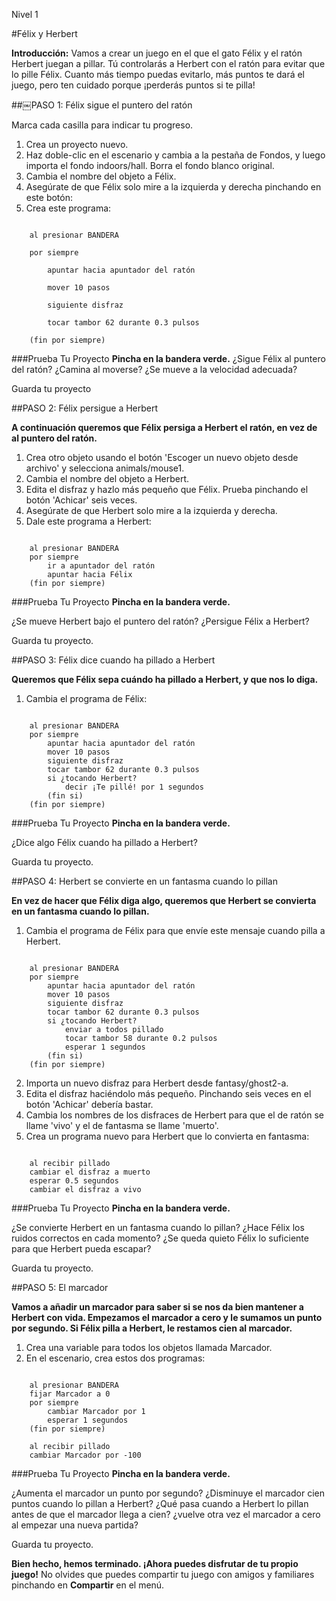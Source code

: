 
Nivel 1

#Félix y Herbert

__Introducción:__Vamos a crear un juego en el que el gato Félix y el ratón Herbert juegan a pillar. Tú controlarás a Herbert con el ratón para evitar que lo pille Félix. Cuanto más tiempo puedas evitarlo, más puntos te dará el juego, pero ten cuidado porque ¡perderás puntos si te pilla! 

##￼PASO 1: Félix sigue el puntero del ratón

Marca cada casilla para indicar tu progreso.

1. Crea un proyecto nuevo.
2. Haz doble-clic en el escenario y cambia a la pestaña de Fondos, y luego importa el fondo indoors/hall. Borra el fondo blanco original.
3. Cambia el nombre del objeto a Félix.
4. Asegúrate de que Félix solo mire a la izquierda y derecha pinchando en este botón:
5. Crea este programa:

```scratch

	al presionar BANDERA

	por siempre

		apuntar hacia apuntador del ratón

		mover 10 pasos

		siguiente disfraz

		tocar tambor 62 durante 0.3 pulsos

	(fin por siempre)
```		
###Prueba Tu Proyecto
__Pincha en la bandera verde.__
¿Sigue Félix al puntero del ratón? ¿Camina al moverse? ¿Se mueve a la velocidad adecuada?

Guarda tu proyecto

##PASO 2: Félix persigue a Herbert
__A continuación queremos que Félix persiga a Herbert el ratón, en vez de al puntero del ratón.__

1. Crea otro objeto usando el botón 'Escoger un nuevo objeto desde archivo' y selecciona animals/mouse1.
2. Cambia el nombre del objeto a Herbert.
3. Edita el disfraz y hazlo más pequeño que Félix. Prueba pinchando el botón 'Achicar' seis veces.
4. Asegúrate de que Herbert solo mire a la izquierda y derecha.
5. Dale este programa a Herbert:

```scratch
	
	al presionar BANDERA
	por siempre
		ir a apuntador del ratón
		apuntar hacia Félix
	(fin por siempre)
```
###Prueba Tu Proyecto__Pincha en la bandera verde.__
¿Se mueve Herbert bajo el puntero del ratón? ¿Persigue Félix a Herbert?
Guarda tu proyecto.
##PASO 3: Félix dice cuando ha pillado a Herbert
__Queremos que Félix sepa cuándo ha pillado a Herbert, y que nos lo diga.__
1. Cambia el programa de  Félix:

```scratch
	
	al presionar BANDERA
	por siempre
		apuntar hacia apuntador del ratón
		mover 10 pasos
		siguiente disfraz
		tocar tambor 62 durante 0.3 pulsos
		si ¿tocando Herbert?
			decir ¡Te pillé! por 1 segundos
		(fin si)
	(fin por siempre)
```

###Prueba Tu Proyecto__Pincha en la bandera verde.__
¿Dice algo Félix cuando ha pillado a Herbert?
Guarda tu proyecto.

##PASO 4: Herbert se convierte en un fantasma cuando lo pillan

__En vez de hacer que Félix diga algo, queremos que Herbert se convierta en un fantasma cuando lo pillan.__

1. Cambia el programa de Félix para que envíe este mensaje cuando pilla a Herbert.

```scratch
	
	al presionar BANDERA
	por siempre
		apuntar hacia apuntador del ratón
		mover 10 pasos
		siguiente disfraz
		tocar tambor 62 durante 0.3 pulsos
		si ¿tocando Herbert?
			enviar a todos pillado
			tocar tambor 58 durante 0.2 pulsos
			esperar 1 segundos
		(fin si)
	(fin por siempre)
```2. Importa un nuevo disfraz para Herbert desde fantasy/ghost2-a.3. Edita el disfraz haciéndolo más pequeño. Pinchando seis veces en el botón 'Achicar' debería bastar.4. Cambia los nombres de los disfraces de Herbert para que el de ratón se llame 'vivo' y el de fantasma se llame 'muerto'.5. Crea un programa nuevo para Herbert que lo convierta en fantasma:
```scratch
	
	al recibir pillado
	cambiar el disfraz a muerto
	esperar 0.5 segundos
	cambiar el disfraz a vivo
```
	
###Prueba Tu Proyecto__Pincha en la bandera verde.__
¿Se convierte Herbert en un fantasma cuando lo pillan?¿Hace Félix los ruidos correctos en cada momento?
¿Se queda quieto Félix lo suficiente para que Herbert pueda escapar?
Guarda tu proyecto.
##PASO 5: El marcador
__Vamos a añadir un marcador para saber si se nos da bien mantener a Herbert con vida.Empezamos el marcador a cero y le sumamos un punto por segundo. Si Félix pilla a Herbert, le restamos cien al marcador.__
1. Crea una variable para todos los objetos llamada Marcador.2. En el escenario, crea estos dos programas:
```scratch
	
	al presionar BANDERA
	fijar Marcador a 0
	por siempre
		cambiar Marcador por 1
		esperar 1 segundos
	(fin por siempre)
	
	al recibir pillado
	cambiar Marcador por -100
```
	
###Prueba Tu Proyecto__Pincha en la bandera verde.__
¿Aumenta el marcador un punto por segundo?¿Disminuye el marcador cien puntos cuando lo pillan a Herbert?¿Qué pasa cuando a Herbert lo pillan antes de que el marcador llega a cien? ¿vuelve otra vez el marcador a cero al empezar una nueva partida?
Guarda tu proyecto.
__Bien hecho, hemos terminado. ¡Ahora puedes disfrutar de tu propio juego!__No olvides que puedes compartir tu juego con amigos y familiares pinchando en __Compartir__ en el menú.